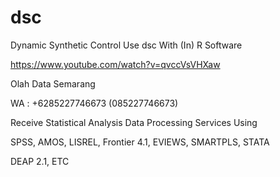 # dsc
Dynamic Synthetic Control Use dsc With (In) R Software

https://www.youtube.com/watch?v=qvccVsVHXaw

Olah Data Semarang

WA : +6285227746673 (085227746673)

Receive Statistical Analysis Data Processing Services Using

SPSS, AMOS, LISREL, Frontier 4.1, EVIEWS, SMARTPLS, STATA

DEAP 2.1, ETC
